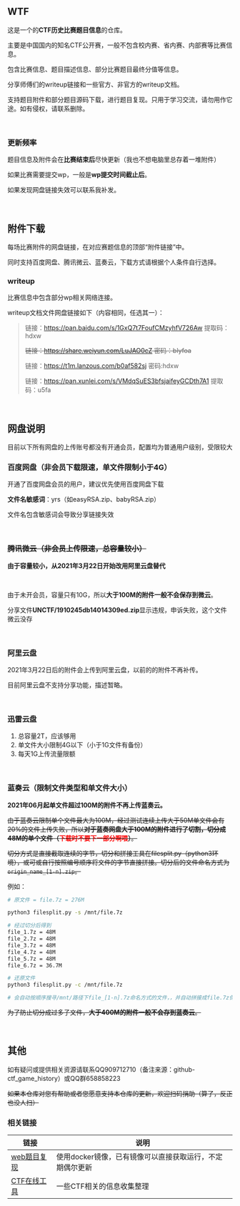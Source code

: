 ## WTF

这是一个的**CTF历史比赛题目信息**的仓库。

主要是中国国内的知名CTF公开赛，一般不包含校内赛、省内赛、内部赛等比赛信息。

包含比赛信息、题目描述信息、部分比赛题目最终分值等信息。

分享师傅们的writeup链接和一些官方、非官方的writeup文档。

支持题目附件和部分题目源码下载，进行题目复现。只用于学习交流，请勿用作它途。如有侵权，请联系删除。

<br/>

### 更新频率

题目信息及附件会在**比赛结束后**尽快更新（我也不想电脑里总存着一堆附件）

如果比赛需要提交wp，一般是**wp提交时间截止后**。

如果发现网盘链接失效可以联系我补发。

<br/>

## 附件下载

每场比赛附件的网盘链接，在对应赛题信息的顶部“附件链接”中。

同时支持百度网盘、腾讯微云、蓝奏云，下载方式请根据个人条件自行选择。

<!-- 每个比赛单独分享链接而不是所有附件一个链接的原因：-->
<!-- 1. 由于放在单个文件夹，偶尔由于不明原因某个附件被ban导致整个分享链接失效-->
<!-- 2. 蓝奏云分享不能套文件夹，分享的文件夹里的文件夹会不显示-->
<!-- 3. 方便下载，快速定位题目附件-->

### writeup

比赛信息中包含部分wp相关网络连接。

writeup文档文件网盘链接如下（内容相同，任选其一）：

> 链接：https://pan.baidu.com/s/1GxQ7t7FoufCMzyhfV726Aw 提取码：hdxw
>
> ~~链接：https://share.weiyun.com/LuJAO0cZ 密码：blyfoa~~
>
> 链接：https://t1m.lanzous.com/b0af582sj 密码:hdxw
>
> 链接：https://pan.xunlei.com/s/VMdqSuES3bfsjaifeyGCDth7A1 提取码：u5fa

<br/>

## 网盘说明

目前以下所有网盘的上传账号都没有开通会员，配置均为普通用户级别，受限较大

### 百度网盘（非会员下载限速，单文件限制小于4G）

开通了百度网盘会员的用户，建议优先使用百度网盘下载

**文件名敏感词**：yrs（如easyRSA.zip、babyRSA.zip）

文件名包含敏感词会导致分享链接失效

<br/>

### ~~腾讯微云（非会员上传限速，总容量较小）~~

**由于容量较小，从2021年3月22日开始改用阿里云盘替代**

<br/>

由于未开会员，容量只有10G，所以**大于100M的附件一般不会保存到微云**。

分享文件**UNCTF/1910245db14014309ed.zip**显示违规，申诉失败，这个文件微云没存

<br/>

### 阿里云盘

2021年3月22日后的附件会上传到阿里云盘，以前的的附件不再补传。

目前阿里云盘不支持分享功能，描述暂略。

<br/>

### 迅雷云盘

1. 总容量2T，应该够用
2. 单文件大小限制4G以下（小于1G文件有备份）
3. 每天1G上传流量限额

<br/>

### 蓝奏云（限制文件类型和单文件大小）

**2021年06月起单文件超过100M的附件不再上传蓝奏云。**

~~由于蓝奏云限制单个文件最大为100M，经过测试连续上传大于50M单文件会有20%的文件上传失败，所以**对于蓝奏网盘大于100M的附件进行了切割，切分成48M的单个文件（<font color="red">下载时不要下一部分啊喂</font>）**。~~

~~切分方式是直接截取连续的字节，切分和拼接工具在filesplit.py（python3环境），或可或自行按照编号顺序将文件的字节直接拼接。切分后的文件命名方式为`origin_name_[1-n].zip`。~~

例如：

```bash
# 原文件 = file.7z = 276M

python3 filesplit.py -s /mnt/file.7z

# 经过切分后得到
file_1.7z = 48M
file_2.7z = 48M
file_3.7z = 48M
file_4.7z = 48M
file_5.7z = 48M
file_6.7z = 36.7M

# 还原文件
python3 filesplit.py -c /mnt/file.7z

# 会自动按顺序搜寻/mnt/路径下file_[1-n].7z命名方式的文件，，并自动拼接成file.7z保存到/mnt/路径下
```

~~为了防止切分成过多子文件，**大于400M的附件一般不会存到蓝奏云**。~~

<br/>


## 其他

如有疑问或提供相关资源请联系QQ909712710（备注来源：github-ctf_game_history）或QQ群658858223

~~如果本仓库对您有帮助或者您愿意支持本仓库的更新，欢迎扫码捐助（算了，反正也没人扫）~~

### 相关链接

| 链接                                                        | 说明                                                     |
| ----------------------------------------------------------- | -------------------------------------------------------- |
| [web题目复现](https://github.com/docimg/ctf_history_replay) | 使用docker镜像，已有镜像可以直接获取运行，不定期偶尔更新 |
| [CTF在线工具](https://readflag.cn/)                   | 一些CTF相关的信息收集整理                                |

